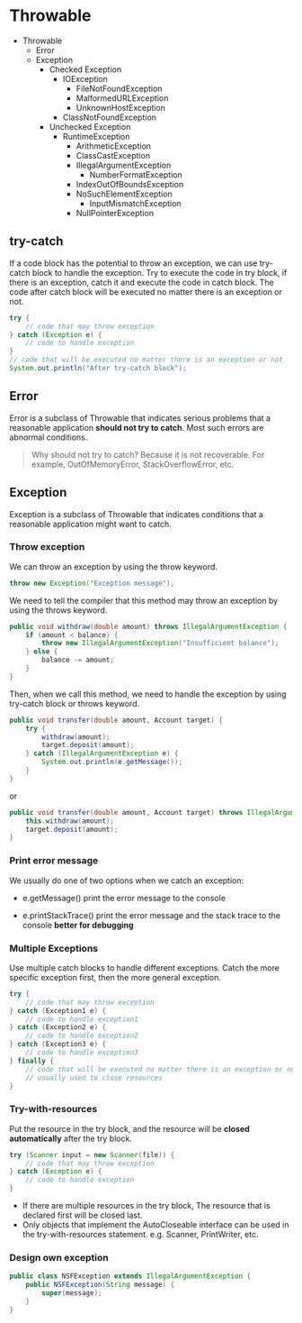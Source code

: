 # Throwable
- Throwable
  - Error
  - Exception
    - Checked Exception
      - IOException
        - FileNotFoundException
        - MalformedURLException
        - UnknownHostException
      - ClassNotFoundException
    - Unchecked Exception
      - RuntimeException
        - ArithmeticException
        - ClassCastException
        - IllegalArgumentException
          - NumberFormatException
        - IndexOutOfBoundsException
        - NoSuchElementException
          - InputMismatchException
        - NullPointerException

## try-catch
If a code block has the potential to throw an exception, we can use try-catch block to handle the exception.
Try to execute the code in try block, if there is an exception, catch it and execute the code in catch block.
The code after catch block will be executed no matter there is an exception or not.

```java
try {
    // code that may throw exception
} catch (Exception e) {
    // code to handle exception
} 
// code that will be executed no matter there is an exception or not
System.out.println("After try-catch block");
```

## Error
Error is a subclass of Throwable that indicates serious problems that a reasonable application **should not try to catch**. Most such errors are abnormal conditions.
> Why should not try to catch? Because it is not recoverable. For example, OutOfMemoryError, StackOverflowError, etc.

## Exception
Exception is a subclass of Throwable that indicates conditions that a reasonable application might want to catch.

### Throw exception
We can throw an exception by using the throw keyword.
```java
throw new Exception("Exception message");
```

We need to tell the compiler that this method may throw an exception by using the throws keyword.
```java
public void withdraw(double amount) throws IllegalArgumentException {
    if (amount < balance) {
        throw new IllegalArgumentException("Insufficient balance");
    } else {
        balance -= amount;
    }
}
```

Then, when we call this method, we need to handle the exception by using try-catch block or throws keyword.
```java
public void transfer(double amount, Account target) {
    try {
        withdraw(amount);
        target.deposit(amount);
    } catch (IllegalArgumentException e) {
        System.out.println(e.getMessage());
    }
}
```
or
```java
public void transfer(double amount, Account target) throws IllegalArgumentException {
    this.withdraw(amount);
    target.deposit(amount);
}
```

### Print error message
We usually do one of two options when we catch an exception:
- e.getMessage()
  print the error message to the console

- e.printStackTrace()
  print the error message and the stack trace to the console
  **better for debugging**

### Multiple Exceptions
Use multiple catch blocks to handle different exceptions.
Catch the more specific exception first, then the more general exception.
```java
try {
    // code that may throw exception
} catch (Exception1 e) {
    // code to handle exception1
} catch (Exception2 e) {
    // code to handle exception2
} catch (Exception3 e) {
    // code to handle exception3
} finally {
    // code that will be executed no matter there is an exception or not
    // usually used to close resources
}
```

### Try-with-resources
Put the resource in the try block, and the resource will be **closed automatically** after the try block.

```java
try (Scanner input = new Scanner(file)) {
    // code that may throw exception
} catch (Exception e) {
    // code to handle exception
}
```

- If there are multiple resources in the try block, The resource that is declared first will be closed last.
- Only objects that implement the AutoCloseable interface can be used in the try-with-resources statement.
  e.g. Scanner, PrintWriter, etc.

### Design own exception
```java
public class NSFException extends IllegalArgumentException {
    public NSFException(String message) {
        super(message);
    }
}
```



